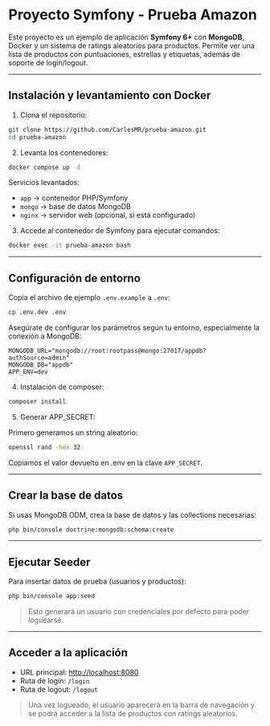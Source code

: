 # Proyecto Symfony - Prueba Amazon

Este proyecto es un ejemplo de aplicación **Symfony 6+** con **MongoDB**, Docker y un sistema de ratings aleatorios para productos. Permite ver una lista de productos con puntuaciones, estrellas y etiquetas, además de soporte de login/logout.

---

## Instalación y levantamiento con Docker

1. Clona el repositorio:

```bash
git clone https://github.com/CarlesMR/prueba-amazon.git
cd prueba-amazon
```

2. Levanta los contenedores:

```bash
docker compose up -d
```

Servicios levantados:

- `app` → contenedor PHP/Symfony
- `mongo` → base de datos MongoDB
- `nginx` → servidor web (opcional, si está configurado)

3. Accede al contenedor de Symfony para ejecutar comandos:

```bash
docker exec -it prueba-amazon bash
```

---

## Configuración de entorno

Copia el archivo de ejemplo `.env.example` a `.env`:

```bash
cp .env.dev .env
```

Asegúrate de configurar los parámetros según tu entorno, especialmente la conexión a MongoDB:

```dotenv
MONGODB_URL="mongodb://root:rootpass@mongo:27017/appdb?authSource=admin"
MONGODB_DB="appdb"
APP_ENV=dev
```

4. Instalación de composer:

```bash
composer install
```

5. Generar APP_SECRET:

Primero generamos un string aleatorio:

```bash
openssl rand -hex 32
```

Copiamos el valor devuelto en .env en la clave `APP_SECRET`.

---

## Crear la base de datos

Si usas MongoDB ODM, crea la base de datos y las collections necesarias:

```bash
php bin/console doctrine:mongodb:schema:create
```

---

## Ejecutar Seeder

Para insertar datos de prueba (usuarios y productos):

```bash
php bin/console app:seed
```

> Esto generará un usuario con credenciales por defecto para poder loguearse.

---

## Acceder a la aplicación

- URL principal: [http://localhost:8080](http://localhost:8080)
- Ruta de login: `/login`
- Ruta de logout: `/logout`

> Una vez logueado, el usuario aparecerá en la barra de navegación y se podrá acceder a la lista de productos con ratings aleatorios.
